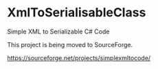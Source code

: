 XmlToSerialisableClass
======================

Simple XML to Serializable C# Code

This project is being moved to SourceForge.

https://sourceforge.net/projects/simplexmltocode/

